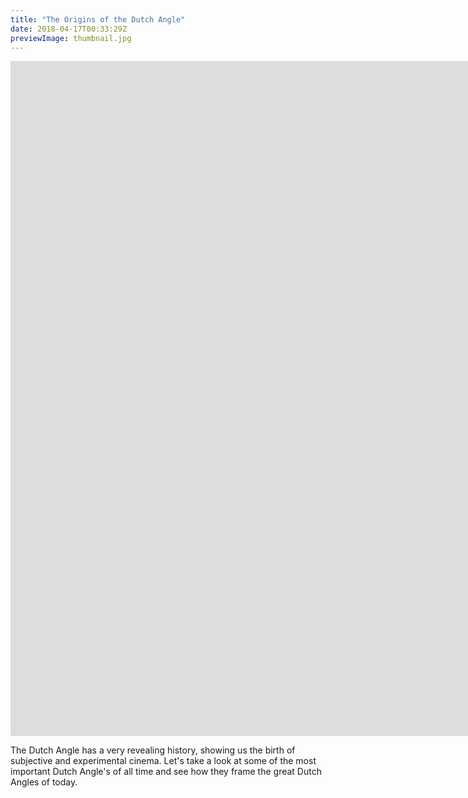 ```yaml
---
title: "The Origins of the Dutch Angle"
date: 2018-04-17T00:33:29Z
previewImage: thumbnail.jpg
---
```


<iframe width="1920" height="1080" src="https://www.youtube.com/embed/ofBDXc749wE" frameborder="0" allow="accelerometer; autoplay; clipboard-write; encrypted-media; gyroscope; picture-in-picture" allowfullscreen></iframe>

The Dutch Angle has a very revealing history, showing us the birth of subjective and experimental cinema. Let's take a look at some of the most important Dutch Angle's of all time and see how they frame the great Dutch Angles of today.
